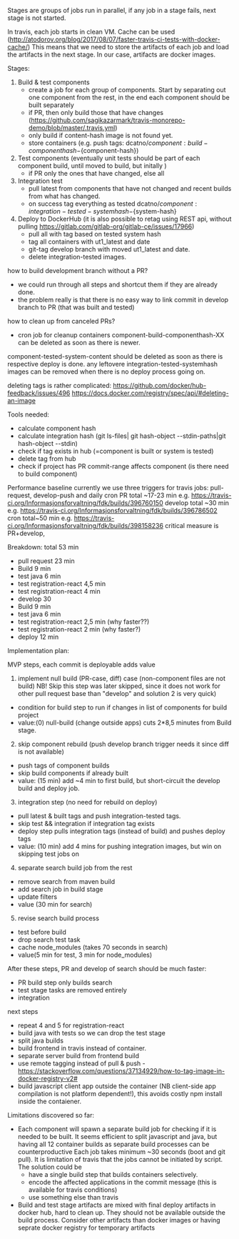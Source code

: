 Stages are groups of jobs run in parallel, if any job in a stage fails, next stage is not started.

In travis, each job starts in clean VM. 
Cache can be used (http://atodorov.org/blog/2017/08/07/faster-travis-ci-tests-with-docker-cache/)
This means that we need to store the artifacts of each job and load the artifacts in the next stage.
In our case, artifacts are docker images.

Stages:
1) Build & test components
    - create a job for each group of components. Start by separating out one component from the rest, in the end 
    each component should be built separately
    - if PR, then only build those that have changes (https://github.com/sagikazarmark/travis-monorepo-demo/blob/master/.travis.yml)
    - only build if content-hash image is not found yet.
    - store containers (e.g. push tags: dcatno/${component}:build-componenthash-${component-hash})
2) Test components (eventually unit tests should be part of each component build, until moved to build, but initally )
    - if PR only the ones that have changed, else all
3) Integration test 
    - pull latest from components that have not changed and recent builds from what has changed.
    - on success tag everything as tested dcatno/${component}:integration-tested-systemhash-${system-hash}
4) Deploy to DockerHub
    (it is also possible to retag using REST api, without pulling https://gitlab.com/gitlab-org/gitlab-ce/issues/17966)
    - pull all with tag based on tested system hash
    - tag all containers with ut1_latest and date
    - git-tag develop branch with moved ut1_latest and date.
    - delete integration-tested images.



how to build development branch without a PR?
- we could run through all steps and shortcut them if they are already done.
- the problem really is that there is no easy way to link commit in develop branch to PR (that was built and tested)

how to clean up from canceled PRs?
- cron job for cleanup containers
component-build-componenthash-XX can be deleted as soon as there is newer.

component-tested-system-content should be deleted as soon as there is respective deploy is done. 
any leftovere integration-tested-systemhash images can be removed when there is no deploy process going on. 

deleting tags is rather complicated:
https://github.com/docker/hub-feedback/issues/496
https://docs.docker.com/registry/spec/api/#deleting-an-image



Tools needed:
 - calculate component hash
 - calculate integration hash (git ls-files| git hash-object --stdin-paths|git hash-object --stdin)
 - check if tag exists in hub (=component is built or system is tested)
 - delete tag from hub
 - check if project has PR commit-range affects component (is there need to build component)

Performance baseline
 currently we use three triggers for travis jobs: pull-request, develop-push and daily cron
 PR total ~17-23 min e.g. https://travis-ci.org/Informasjonsforvaltning/fdk/builds/396760150
 develop total ~30 min e.g. https://travis-ci.org/Informasjonsforvaltning/fdk/builds/396786502
 cron total~50 min e.g. https://travis-ci.org/Informasjonsforvaltning/fdk/builds/398158236
 critical measure is PR+develop,
 
 Breakdown: total 53 min
 - pull request 23 min
  - Build 9 min
  - test java 6 min
  - test registration-react 4,5 min
  - test registration-react 4 min
 - develop 30
  - Build 9 min
  - test java 6 min
  - test registration-react 2,5 min (why faster??)
  - test registration-react 2 min (why faster?)
  - deploy 12 min
  
Implementation plan:

MVP steps, each commit is deployable adds value

1) implement null build (PR-case, diff) case (non-component files are not build) 
 NB! Skip this step was later skipped, since it does not work for other pull request base than "develop" and solution 2 is very quick)
 - condition for build step to run if changes in list of components for build project
 - value:(0) null-build (change outside apps) cuts 2*8,5 minutes from Build stage.
2) skip component rebuild (push develop branch trigger needs it since diff is not available) 
 - push tags of component builds
 - skip build components if already built
 - value: (15 min) add ~4 min to first build, but short-circuit the develop build and deploy job.
3) integration step (no need for rebuild on deploy)
 - pull latest & built tags and push integration-tested tags.
 - skip test && integration if integration tag exists
 - deploy step pulls integration tags (instead of build) and pushes deploy tags
 - value: (10 min) add 4 mins for pushing integration images, but win on skipping test jobs on
4) separate search build job from the rest
 - remove search from maven build 
 - add search job in build stage
 - update filters
 - value (30 min for search)
5) revise search build process
 - test before build
 - drop search test task
 - cache node_modules (takes 70 seconds in search)
 - value(5 min for test, 3 min for node_modules)
 
After these steps, PR and develop of search should be much faster:
 - PR build step only builds search
 - test stage tasks are removed entirely
 - integration   

next steps
 - repeat 4 and 5 for registration-react
 - build java with tests so we can drop the test stage
 - split java builds
 - build frontend in travis instead of container.
 - separate server build from frontend build
 - use remote tagging instead of pull & push - https://stackoverflow.com/questions/37134929/how-to-tag-image-in-docker-registry-v2#
 - build javascript client app outside the container (NB client-side app compilation is not platform dependent!), this avoids costly npm install inside the contaiener.

Limitations discovered so far:
 - Each component will spawn a separate build job for checking if it is needed to be built. 
   It seems efficient to split javascript and java, but having all 12 container builds as separate build processes can be counterproductive
   Each job takes minimum ~30 seconds (boot and git pull). It is limitation of travis that the jobs cannot be initiated by script.
   The solution could be 
   - have a single build step that builds containers selectively.
   - encode the affected applications in the commit message (this is available for travis conditions)
   - use something else than travis
 - Build and test stage artifacts are mixed with final deploy artifacts in docker hub, hard to clean up.
    They should not be available outside the build process. 
    Consider other artifacts than docker images or having seprate docker registry for temporary artifacts
